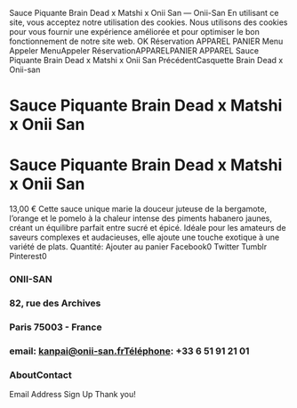 Sauce Piquante Brain Dead x Matshi x Onii San — Onii-San
En utilisant ce site, vous acceptez notre utilisation des cookies. Nous utilisons des cookies pour vous fournir une expérience améliorée et pour optimiser le bon fonctionnement de notre site web.
OK
Réservation  APPAREL  PANIER  Menu  Appeler 
MenuAppeler
RéservationAPPARELPANIER
APPAREL Sauce Piquante Brain Dead x Matshi x Onii San
PrécédentCasquette Brain Dead x Onii-san
# Sauce Piquante Brain Dead x Matshi x Onii San
# Sauce Piquante Brain Dead x Matshi x Onii San
13,00 € 
Cette sauce unique marie la douceur juteuse de la bergamote, l’orange et le pomelo à la chaleur intense des piments habanero jaunes, créant un équilibre parfait entre sucré et épicé. Idéale pour les amateurs de saveurs complexes et audacieuses, elle ajoute une touche exotique à une variété de plats.
Quantité:
Ajouter au panier
Facebook0 Twitter Tumblr Pinterest0
### ONII-SAN
### 82, rue des Archives
### Paris 75003 - France
### email: kanpai@onii-san.frTéléphone: +33 6 51 91 21 01
### AboutContact
Email Address
Sign Up
Thank you!

